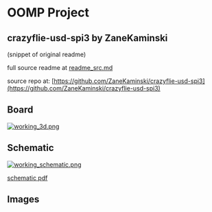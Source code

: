 # OOMP Project  
## crazyflie-usd-spi3  by ZaneKaminski  
  
(snippet of original readme)  
  
  
  full source readme at [readme_src.md](readme_src.md)  
  
source repo at: [https://github.com/ZaneKaminski/crazyflie-usd-spi3](https://github.com/ZaneKaminski/crazyflie-usd-spi3)  
## Board  
  
[![working_3d.png](working_3d_600.png)](working_3d.png)  
## Schematic  
  
[![working_schematic.png](working_schematic_600.png)](working_schematic.png)  
  
[schematic pdf](working_schematic.pdf)  
## Images  
